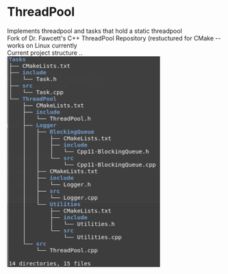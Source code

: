 # ThreadPool
Implements threadpool and tasks that hold a static threadpool <br>
Fork of Dr. Fawcett's C++ ThreadPool Repository (restuctured for CMake -- works on Linux currently
<br> Current project structure .. <br>
<img src="./shot.PNG"/>
